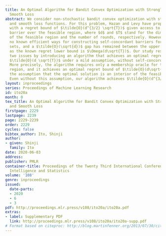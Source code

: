 ```yaml
---
title: An Optimal Algorithm for Bandit Convex Optimization with Strongly-Convex and
  Smooth Loss
abstract: We consider non-stochastic bandit convex optimization with strongly-convex
  and smooth loss functions. For this problem, Hazan and Levy have proposed an algorithm
  with a regret bound of $\tilde{O}(d^{3/2} \sqrt{T})$ given access to an $O(d)$-self-concordant
  barrier over the feasible region, where $d$ and $T$ stand for the dimensionality
  of the feasible region and the number of rounds, respectively. However, there are
  no known efficient ways for constructing self-concordant barriers for general convex
  sets, and a $\tilde{O}(\sqrt{d})$ gap has remained between the upper and lower bounds,
  as the known regret lower bound is $\Omega(d\sqrt{T})$. Our study resolves these
  two issues by introducing an algorithm that achieves an optimal regret bound of
  $\tilde{O}(d \sqrt{T})$ under a mild assumption, without self-concordant barriers.
  More precisely, the algorithm requires only a membership oracle for the feasible
  region, and it achieves an optimal regret bound of $\tilde{O}(d\sqrt{T})$ under
  the assumption that the optimal solution is an interior of the feasible region.
  Even without this assumption, our algorithm achieves $\tilde{O}(d^{3/2}\sqrt{T})$-regret.
layout: inproceedings
series: Proceedings of Machine Learning Research
id: ito20a
month: 0
tex_title: An Optimal Algorithm for Bandit Convex Optimization with Strongly-Convex
  and Smooth Loss
firstpage: 2229
lastpage: 2239
page: 2229-2239
order: 2229
cycles: false
bibtex_author: Ito, Shinji
author:
- given: Shinji
  family: Ito
date: 2020-06-03
address: 
publisher: PMLR
container-title: Proceedings of the Twenty Third International Conference on Artificial
  Intelligence and Statistics
volume: '108'
genre: inproceedings
issued:
  date-parts:
  - 2020
  - 6
  - 3
pdf: http://proceedings.mlr.press/v108/ito20a/ito20a.pdf
extras:
- label: Supplementary PDF
  link: http://proceedings.mlr.press/v108/ito20a/ito20a-supp.pdf
# Format based on citeproc: http://blog.martinfenner.org/2013/07/30/citeproc-yaml-for-bibliographies/
---
```

